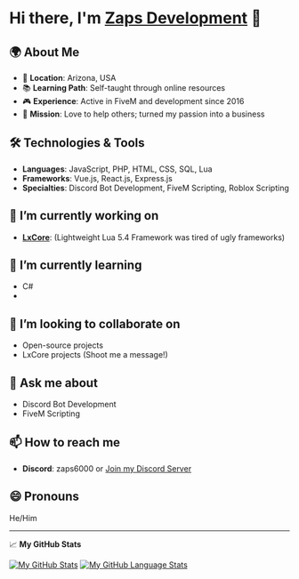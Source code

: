 # Hi there, I'm [Zaps Development](https://github.com/Zaps6000) 🎃


## 🌍 About Me
- 📍 **Location**: Arizona, USA
- 📚 **Learning Path**: Self-taught through online resources
- 🎮 **Experience**: Active in FiveM and development since 2016
- 🤝 **Mission**: Love to help others; turned my passion into a business

## 🛠️ Technologies & Tools
- **Languages**: JavaScript, PHP, HTML, CSS, SQL, Lua
- **Frameworks**: Vue.js, React.js, Express.js
- **Specialties**: Discord Bot Development, FiveM Scripting, Roblox Scripting

## 🔭 I’m currently working on
- **[LxCore](https://github.com/Zaps6000/lxCore)**: (Lightweight Lua 5.4 Framework was tired of ugly frameworks)
  
## 🌱 I’m currently learning
- C#
- 
## 👯 I’m looking to collaborate on
- Open-source projects
- LxCore projects (Shoot me a message!)

## 💬 Ask me about
- Discord Bot Development
- FiveM Scripting

## 📫 How to reach me
- **Discord**: zaps6000 or [Join my Discord Server](https://discord.gg/cfxdev)

## 😄 Pronouns
He/Him

---

📈 **My GitHub Stats**

[![My GitHub Stats](https://github-readme-stats.vercel.app/api/?username=Zaps6000&count_private=true&theme=tokyonight&showicons=true)]()
[![My GitHub Language Stats](https://github-readme-stats.vercel.app/api/top-langs/?username=Zaps6000&langs_count=5&theme=tokyonight)]()
